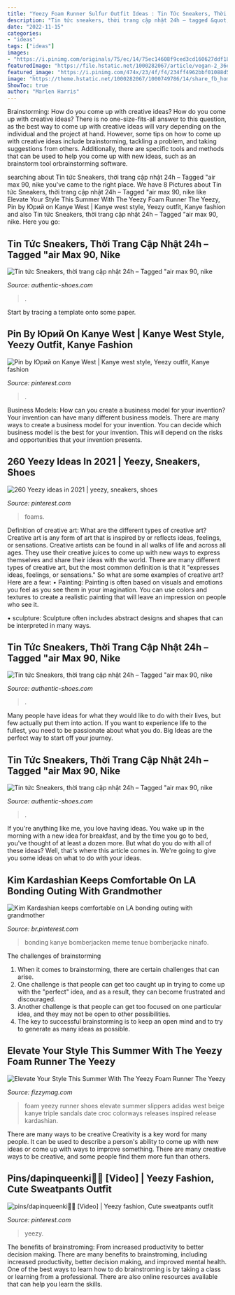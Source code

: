 ```yaml
---
title: "Yeezy Foam Runner Sulfur Outfit Ideas : Tin Tức Sneakers, Thời Trang Cập Nhật 24h – Tagged &quot;air Max 90, Nike"
description: "Tin tức sneakers, thời trang cập nhật 24h – tagged &quot;air max 90, nike"
date: "2022-11-15"
categories:
- "ideas"
tags: ["ideas"]
images:
- "https://i.pinimg.com/originals/75/ec/14/75ec14608f9ced3cd160627ddf18e167.jpg"
featuredImage: "https://file.hstatic.net/1000282067/article/vegan-2_36e0eeaa545347009d352d9017280610_580818b682b84d2f86a7068fd15f02f9_large.jpg"
featured_image: "https://i.pinimg.com/474x/23/4f/f4/234ff4962bbf01088d59df00f8c7c635.jpg"
image: "https://theme.hstatic.net/1000282067/1000749786/14/share_fb_home.png?v=83"
ShowToc: true
author: "Marlen Harris"
---
```



Brainstorming: How do you come up with creative ideas?
How do you come up with creative ideas?
There is no one-size-fits-all answer to this question, as the best way to come up with creative ideas will vary depending on the individual and the project at hand. However, some tips on how to come up with creative ideas include brainstorming, tackling a problem, and taking suggestions from others. Additionally, there are specific tools and methods that can be used to help you come up with new ideas, such as an brainstorm tool orbrainstorming software.

	

		
searching about Tin tức Sneakers, thời trang cập nhật 24h – Tagged &quot;air max 90, nike you've came to the right place. We have 8 Pictures about Tin tức Sneakers, thời trang cập nhật 24h – Tagged &quot;air max 90, nike like Elevate Your Style This Summer With The Yeezy Foam Runner The Yeezy, Pin by Юрий on Kanye West | Kanye west style, Yeezy outfit, Kanye fashion and also Tin tức Sneakers, thời trang cập nhật 24h – Tagged &quot;air max 90, nike. Here you go:
		
    
## Tin Tức Sneakers, Thời Trang Cập Nhật 24h – Tagged &quot;air Max 90, Nike

<img loading=lazy src="https://theme.hstatic.net/1000282067/1000749786/14/share_fb_home.png?v=83" onerror="this.onerror=null;this.src='https://tse1.mm.bing.net/th?id=OIP.enXHMw_0sJoyQxbF9ECrUgHaFj&amp;pid=15.1';" alt="Tin tức Sneakers, thời trang cập nhật 24h – Tagged &quot;air max 90, nike">

_Source: authentic-shoes.com_

>. 

	

Start by tracing a template onto some paper.

    
## Pin By Юрий On Kanye West | Kanye West Style, Yeezy Outfit, Kanye Fashion

<img loading=lazy src="https://i.pinimg.com/originals/75/ec/14/75ec14608f9ced3cd160627ddf18e167.jpg" onerror="this.onerror=null;this.src='https://tse4.mm.bing.net/th?id=OIP.8-vZpDz6EjlQQHKLAzE_kwHaJN&amp;pid=15.1';" alt="Pin by Юрий on Kanye West | Kanye west style, Yeezy outfit, Kanye fashion">

_Source: pinterest.com_

>. 

	

Business Models: How can you create a business model for your invention?
Your invention can have many different business models. There are many ways to create a business model for your invention. You can decide which business model is the best for your invention. This will depend on the risks and opportunities that your invention presents.

    
## 260 Yeezy Ideas In 2021 | Yeezy, Sneakers, Shoes

<img loading=lazy src="https://i.pinimg.com/474x/23/4f/f4/234ff4962bbf01088d59df00f8c7c635.jpg" onerror="this.onerror=null;this.src='https://tse3.mm.bing.net/th?id=OIP.4j-kK-S3aLU3S6R70dBI5gAAAA&amp;pid=15.1';" alt="260 Yeezy ideas in 2021 | yeezy, sneakers, shoes">

_Source: pinterest.com_

>foams. 

	

Definition of creative art: What are the different types of creative art?
Creative art is any form of art that is inspired by or reflects ideas, feelings, or sensations. Creative artists can be found in all walks of life and across all ages. They use their creative juices to come up with new ways to express themselves and share their ideas with the world. There are many different types of creative art, but the most common definition is that it "expresses ideas, feelings, or sensations." So what are some examples of creative art? Here are a few:
• Painting: Painting is often based on visuals and emotions you feel as you see them in your imagination. You can use colors and textures to create a realistic painting that will leave an impression on people who see it.

• sculpture: Sculpture often includes abstract designs and shapes that can be interpreted in many ways.

    
## Tin Tức Sneakers, Thời Trang Cập Nhật 24h – Tagged &quot;air Max 90, Nike

<img loading=lazy src="https://file.hstatic.net/1000282067/article/day-2021-cua-nike-sb-dunk-low__1__c59a89aae33947e4a9120f37d7895c7e_c700a37cbe3c4bccb900f09200f2ea8e_large.jpg" onerror="this.onerror=null;this.src='https://tse2.mm.bing.net/th?id=OIP.yzkO2CHMK1cFrZXZZlpkrAHaEK&amp;pid=15.1';" alt="Tin tức Sneakers, thời trang cập nhật 24h – Tagged &quot;air max 90, nike">

_Source: authentic-shoes.com_

>. 

	

Many people have ideas for what they would like to do with their lives, but few actually put them into action. If you want to experience life to the fullest, you need to be passionate about what you do. Big Ideas are the perfect way to start off your journey.

    
## Tin Tức Sneakers, Thời Trang Cập Nhật 24h – Tagged &quot;air Max 90, Nike

<img loading=lazy src="https://file.hstatic.net/1000282067/article/vegan-2_36e0eeaa545347009d352d9017280610_580818b682b84d2f86a7068fd15f02f9_large.jpg" onerror="this.onerror=null;this.src='https://tse1.mm.bing.net/th?id=OIP.QB0aImy7Ke9b3usu3O5NMgHaD4&amp;pid=15.1';" alt="Tin tức Sneakers, thời trang cập nhật 24h – Tagged &quot;air max 90, nike">

_Source: authentic-shoes.com_

>. 

	

If you're anything like me, you love having ideas. You wake up in the morning with a new idea for breakfast, and by the time you go to bed, you've thought of at least a dozen more. But what do you do with all of these ideas? Well, that's where this article comes in. We're going to give you some ideas on what to do with your ideas.

    
## Kim Kardashian Keeps Comfortable On LA Bonding Outing With Grandmother

<img loading=lazy src="https://i.pinimg.com/736x/52/57/ab/5257abb2c63cfeb0a0169eabcc4e628d.jpg" onerror="this.onerror=null;this.src='https://tse2.mm.bing.net/th?id=OIP.onnALjeiw5YXQ3NlWacmogHaLI&amp;pid=15.1';" alt="Kim Kardashian keeps comfortable on LA bonding outing with grandmother">

_Source: br.pinterest.com_

>bonding kanye bomberjacken meme tenue bomberjacke ninafo. 

	

The challenges of brainstorming
1. When it comes to brainstorming, there are certain challenges that can arise.
2. One challenge is that people can get too caught up in trying to come up with the "perfect" idea, and as a result, they can become frustrated and discouraged.
3. Another challenge is that people can get too focused on one particular idea, and they may not be open to other possibilities.
4. The key to successful brainstorming is to keep an open mind and to try to generate as many ideas as possible.

    
## Elevate Your Style This Summer With The Yeezy Foam Runner The Yeezy

<img loading=lazy src="https://fizzymag.com/uploads/article_photo/file_name/49c0bdef-c9b8-45fb-ab56-29c6869ba74d/elevate-your-style-this-summer-with-the-yeezy-foam-runner-03.jpg" onerror="this.onerror=null;this.src='https://tse4.mm.bing.net/th?id=OIP.Lm4W8txwaEuXoffJLVNpUgHaHa&amp;pid=15.1';" alt="Elevate Your Style This Summer With The Yeezy Foam Runner The Yeezy">

_Source: fizzymag.com_

>foam yeezy runner shoes elevate summer slippers adidas west beige kanye triple sandals date croc colorways releases inspired release kardashian. 

	

There are many ways to be creative
Creativity is a key word for many people. It can be used to describe a person's ability to come up with new ideas or come up with ways to improve something. There are many creative ways to be creative, and some people find them more fun than others.

    
## Pins/dapinqueenki👸🏽 [Video] | Yeezy Fashion, Cute Sweatpants Outfit

<img loading=lazy src="https://i.pinimg.com/236x/df/3a/d8/df3ad8bed46dfb9e7355077bd143f581.jpg?nii=t" onerror="this.onerror=null;this.src='https://tse1.mm.bing.net/th?id=OIP.QbOJlpv5jNZxwKu57dUnyQAAAA&amp;pid=15.1';" alt="pins/dapinqueenki👸🏽 [Video] | Yeezy fashion, Cute sweatpants outfit">

_Source: pinterest.com_

>yeezy. 

	

The benefits of brainstroming: From increased productivity to better decision making.
There are many benefits to brainstroming, including increased productivity, better decision making, and improved mental health. One of the best ways to learn how to do brainstroming is by taking a class or learning from a professional. There are also online resources available that can help you learn the skills.

